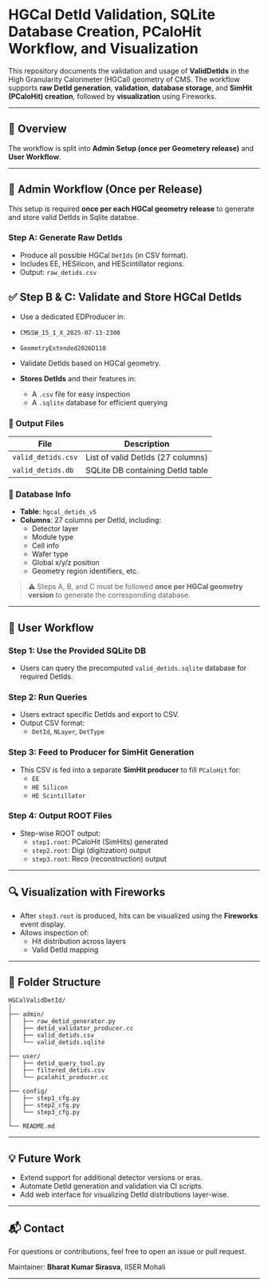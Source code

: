 
#  HGCal DetId Validation, SQLite Database Creation, PCaloHit Workflow, and Visualization

This repository documents the validation and usage of **ValidDetIds** in the High Granularity Calorimeter (HGCal) geometry of CMS. The workflow supports **raw DetId generation**, **validation**, **database storage**, and **SimHit (PCaloHit) creation**, followed by **visualization** using Fireworks.

---

## 📌 Overview

The workflow is split into **Admin Setup (once per Geometery release)** and **User Workflow**.

---

## 🧰 Admin Workflow (Once per Release)

This setup is required **once per each HGCal geometry release** to generate and store valid DetIds in Sqlite databse.

### Step A: Generate Raw DetIds
- Produce all possible HGCal `DetIds` (in CSV format).
- Includes EE, HESilicon, and HEScintillator regions.
- Output: `raw_detids.csv`


 ## ✅ Step B & C: Validate and Store HGCal DetIds
 - Use a dedicated EDProducer in:
  - `CMSSW_15_1_X_2025-07-13-2300`
  - `GeometryExtended2026D110`
- Validate DetIds based on HGCal geometry.

- **Stores DetIds** and their features in:
  - A `.csv` file for easy inspection
  - A `.sqlite` database for efficient querying

### 📂 Output Files

| File                | Description                          |
|---------------------|--------------------------------------|
| `valid_detids.csv`  | List of valid DetIds (27 columns)    |
| `valid_detids.db` | SQLite DB containing DetId table     |

### 🧾 Database Info

- **Table**: `hgcal_detids_v5`
- **Columns**: 27 columns per DetId, including:
  - Detector layer
  - Module type
  - Cell info
  - Wafer type
  - Global x/y/z position
  - Geometry region identifiers, etc.


> ⚠️ Steps A, B, and C must be followed **once per HGCal geometry version** to generate the corresponding database.

---

## 👤 User Workflow

### Step 1: Use the Provided SQLite DB

- Users can query the precomputed `valid_detids.sqlite` database for required DetIds.

### Step 2: Run Queries

- Users extract specific DetIds and export to CSV.
- Output CSV format:
  - `DetId`, `NLayer`, `DetType`

### Step 3: Feed to Producer for SimHit Generation

- This CSV is fed into a separate **SimHit producer** to fill `PCaloHit` for:
  - `EE`
  - `HE Silicon`
  - `HE Scintillator`

### Step 4: Output ROOT Files

- Step-wise ROOT output:
  - `step1.root`: PCaloHit (SimHits) generated
  - `step2.root`: Digi (digitization) output
  - `step3.root`: Reco (reconstruction) output

---

## 🔍 Visualization with Fireworks

- After `step3.root` is produced, hits can be visualized using the **Fireworks** event display.
- Allows inspection of:
  - Hit distribution across layers
  - Valid DetId mapping

---

## 📁 Folder Structure
```
HGCalValidDetId/
│
├── admin/
│   ├── raw_detid_generator.py
│   ├── detid_validator_producer.cc
│   ├── valid_detids.csv
│   └── valid_detids.sqlite
│
├── user/
│   ├── detid_query_tool.py
│   ├── filtered_detids.csv
│   └── pcalohit_producer.cc
│
├── config/
│   ├── step1_cfg.py
│   ├── step2_cfg.py
│   └── step3_cfg.py
│
└── README.md
```



---

## 💡 Future Work

- Extend support for additional detector versions or eras.
- Automate DetId generation and validation via CI scripts.
- Add web interface for visualizing DetId distributions layer-wise.

---

## 📬 Contact

For questions or contributions, feel free to open an issue or pull request.

Maintainer: **Bharat Kumar Sirasva**, IISER Mohali

---

